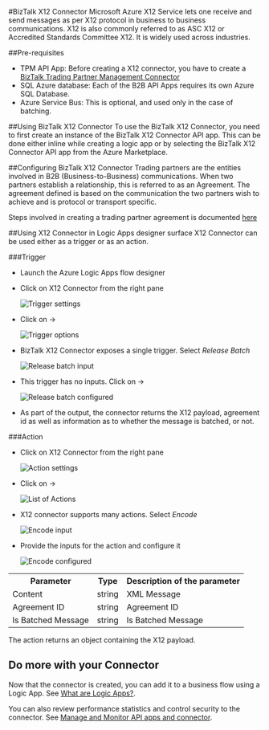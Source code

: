 <properties 
   pageTitle="BizTalk X12 Connector" 
   description="BizTalk X12 Connector" 
   services="app-service\logic" 
   documentationCenter=".net,nodejs,java" 
   authors="rajeshramabathiran" 
   manager="dwrede" 
   editor=""/>

<tags
   ms.service="app-service-logic"
   ms.devlang="multiple"
   ms.topic="article"
   ms.tgt_pltfrm="na"
   ms.workload="integration" 
   ms.date="06/14/2015"
   ms.author="rajram"/>

#BizTalk X12 Connector
Microsoft Azure X12 Service lets one receive and send messages as per X12 protocol in business to business communications. X12 is also commonly referred to as ASC X12 or Accredited Standards Committee X12. It is widely used across industries.

##Pre-requisites
- TPM API App: Before creating a X12 connector, you have to create a [BizTalk Trading Partner Management Connector][1]
- SQL Azure database: Each of the B2B API Apps requires its own Azure SQL Database.
- Azure Service Bus: This is optional, and used only in the case of batching.

##Using BizTalk X12 Connector
To use the BizTalk X12 Connector, you need to first create an instance of the BizTalk X12 Connector API app. This can be done either inline while creating a logic app or by selecting the BizTalk X12 Connector API app from the Azure Marketplace.

##Configuring BizTalk X12 Connector
Trading partners are the entities involved in B2B (Business-to-Business) communications. When two partners establish a relationship, this is referred to as an Agreement. The agreement defined is based on the communication the two partners wish to achieve and is protocol or transport specific.

Steps involved in creating a trading partner agreement is documented [here][2]

##Using X12 Connector in Logic Apps designer surface
X12 Connector can be used either as a trigger or as an action.

###Trigger
- Launch the Azure Logic Apps flow designer
- Click on X12 Connector from the right pane

	![Trigger settings][3]
- Click on ->

	![Trigger options][4]
- BizTalk X12 Connector exposes a single trigger. Select *Release Batch*

	![Release batch input][5]
- This trigger has no inputs. Click on ->

	![Release batch configured][6]
- As part of the output, the connector returns the X12 payload, agreement id as well as information as to whether the message is batched, or not.

###Action
- Click on X12 Connector from the right pane

	![Action settings][7]
- Click on ->

	![List of Actions][8]
- X12 connector supports many actions. Select *Encode*

	![Encode input][9]
- Provide the inputs for the action and configure it

	![Encode configured][10]

<table>
	<tr>
		<th>Parameter</th>
		<th>Type</th>
		<th>Description of the parameter</th>
	</tr>
	<tr>
		<td>Content</td>
		<td>string</td>
		<td>XML Message</td>
	</tr>
	<tr>
		<td>Agreement ID</td>
		<td>string</td>
		<td>Agreement ID</td>
	</tr>
	<tr>
		<td>Is Batched Message</td>
		<td>string</td>
		<td>Is Batched Message</td>
	</tr>
</table>

The action returns an object containing the X12 payload.

## Do more with your Connector
Now that the connector is created, you can add it to a business flow using a Logic App. See [What are Logic Apps?](app-service-logic-what-are-logic-apps.md).

You can also review performance statistics and control security to the connector. See [Manage  and Monitor API apps and connector](../app-service-api/app-service-api-manage-in-portal.md).


<!--References -->
[1]: app-service-logic-connector-tpm.md 
[2]: app-service-logic-create-a-trading-partner-agreement.md
[3]: ./media/app-service-logic-connector-x12/TriggerSettings.PNG
[4]: ./media/app-service-logic-connector-x12/ListOfTriggers.PNG
[5]: ./media/app-service-logic-connector-x12/ReleaseBatchTriggerInput.PNG
[6]: ./media/app-service-logic-connector-x12/ReleaseBatchTriggerConfigured.PNG
[7]: ./media/app-service-logic-connector-x12/ActionSettings.PNG
[8]: ./media/app-service-logic-connector-x12/ListOfActions.PNG
[9]: ./media/app-service-logic-connector-x12/EncodeInput.PNG
[10]: ./media/app-service-logic-connector-x12/EncodeConfigured.PNG
[11]: ./media/app-service-logic-connector-x12/TriggerSettings.PNG